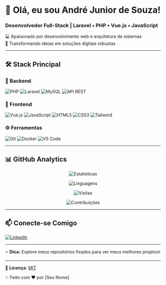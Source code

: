 # 👋 Olá, eu sou André Junior de Souza!

### Desenvolvedor Full-Stack | Laravel • PHP • Vue.js • JavaScript

💻 Apaixonado por desenvolvimento web e arquitetura de sistemas  
🚀 Transformando ideias em soluções digitais robustas

---

## 🛠 **Stack Principal**

### 🔧 Backend
![PHP](https://img.shields.io/badge/PHP-777BB4?style=for-the-badge&logo=php&logoColor=white)
![Laravel](https://img.shields.io/badge/Laravel-FF2D20?style=for-the-badge&logo=laravel&logoColor=white)
![MySQL](https://img.shields.io/badge/MySQL-4479A1?style=for-the-badge&logo=mysql&logoColor=white)
![API REST](https://img.shields.io/badge/API_REST-FF6C37?style=for-the-badge&logo=json&logoColor=white)

### 🎨 Frontend
![Vue.js](https://img.shields.io/badge/Vue.js-4FC08D?style=for-the-badge&logo=vuedotjs&logoColor=white)
![JavaScript](https://img.shields.io/badge/JavaScript-F7DF1E?style=for-the-badge&logo=javascript&logoColor=black)
![HTML5](https://img.shields.io/badge/HTML5-E34F26?style=for-the-badge&logo=html5&logoColor=white)
![CSS3](https://img.shields.io/badge/CSS3-1572B6?style=for-the-badge&logo=css3&logoColor=white)
![Tailwind](https://img.shields.io/badge/Tailwind_CSS-38B2AC?style=for-the-badge&logo=tailwind-css&logoColor=white)

### ⚙️ Ferramentas
![Git](https://img.shields.io/badge/Git-F05032?style=for-the-badge&logo=git&logoColor=white)
![Docker](https://img.shields.io/badge/Docker-2496ED?style=for-the-badge&logo=docker&logoColor=white)
![VS Code](https://img.shields.io/badge/VSCode-007ACC?style=for-the-badge&logo=visual-studio-code&logoColor=white)

---

## 📊 **GitHub Analytics**

<div align="center">
  
![Estatísticas](https://github-readme-stats.vercel.app/api?username=devkavod&show_icons=true&theme=radical&count_private=true&include_all_commits=true)
  
![Linguagens](https://github-readme-stats.vercel.app/api/top-langs/?username=devkavod&layout=compact&theme=radical&hide=blade)

![Visitas](https://komarev.com/ghpvc/?username=devkavod&color=blueviolet&style=flat-square&label=VISITAS+NO+PERFIL)
  
![Contribuições](https://github-readme-streak-stats.herokuapp.com/?user=devkavod&theme=radical)

</div>

---

## 📫 **Conecte-se Comigo**

[![LinkedIn](https://img.shields.io/badge/LinkedIn-0077B5?style=for-the-badge&logo=linkedin&logoColor=white)](https://www.linkedin.com/in/andr%C3%A9-junior-528058301/)

---

⭐ **Dica:** Explore meus repositórios fixados para ver meus melhores projetos!

---

📜 **Licença**: [MIT](https://choosealicense.com/licenses/mit/)

✨ Feito com ❤️ por [Seu Nome]
